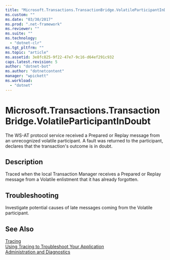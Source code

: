 ```yaml
---
title: "Microsoft.Transactions.TransactionBridge.VolatileParticipantInDoubt"
ms.custom: ""
ms.date: "03/30/2017"
ms.prod: ".net-framework"
ms.reviewer: ""
ms.suite: ""
ms.technology: 
  - "dotnet-clr"
ms.tgt_pltfrm: ""
ms.topic: "article"
ms.assetid: 3e8fc825-9f22-47e7-9c16-d64ef291c932
caps.latest.revision: 5
author: "dotnet-bot"
ms.author: "dotnetcontent"
manager: "wpickett"
ms.workload: 
  - "dotnet"
---
```

# Microsoft.Transactions.TransactionBridge.VolatileParticipantInDoubt
The WS-AT protocol service received a Prepared or Replay message from an unrecognized volatile participant. A fault was returned to the participant, declares that the transaction's outcome is in doubt.  
  
## Description  
 Traced when the local Transaction Manager receives a Prepared or Replay message from a Volatile enlistment that it has already forgotten.  
  
## Troubleshooting  
 Investigate potential causes of late messages coming from the Volatile participant.  
  
## See Also  
 [Tracing](../../../../../docs/framework/wcf/diagnostics/tracing/index.md)  
 [Using Tracing to Troubleshoot Your Application](../../../../../docs/framework/wcf/diagnostics/tracing/using-tracing-to-troubleshoot-your-application.md)  
 [Administration and Diagnostics](../../../../../docs/framework/wcf/diagnostics/index.md)
